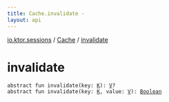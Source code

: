 ```yaml
---
title: Cache.invalidate - 
layout: api
---
```


<div class='api-docs-breadcrumbs'><a href="../index.html">io.ktor.sessions</a> / <a href="index.html">Cache</a> / <a href="./invalidate.html">invalidate</a></div>

# invalidate

<div class="signature"><code><span class="keyword">abstract</span> <span class="keyword">fun </span><span class="identifier">invalidate</span><span class="symbol">(</span><span class="parameterName" id="io.ktor.sessions.Cache$invalidate(io.ktor.sessions.Cache.K)/key">key</span><span class="symbol">:</span>&nbsp;<a href="index.html#K"><span class="identifier">K</span></a><span class="symbol">)</span><span class="symbol">: </span><a href="index.html#V"><span class="identifier">V</span></a><span class="symbol">?</span></code></div>

<div class="signature"><code><span class="keyword">abstract</span> <span class="keyword">fun </span><span class="identifier">invalidate</span><span class="symbol">(</span><span class="parameterName" id="io.ktor.sessions.Cache$invalidate(io.ktor.sessions.Cache.K, io.ktor.sessions.Cache.V)/key">key</span><span class="symbol">:</span>&nbsp;<a href="index.html#K"><span class="identifier">K</span></a><span class="symbol">, </span><span class="parameterName" id="io.ktor.sessions.Cache$invalidate(io.ktor.sessions.Cache.K, io.ktor.sessions.Cache.V)/value">value</span><span class="symbol">:</span>&nbsp;<a href="index.html#V"><span class="identifier">V</span></a><span class="symbol">)</span><span class="symbol">: </span><a href="https://kotlinlang.org/api/latest/jvm/stdlib/kotlin/-boolean/index.html"><span class="identifier">Boolean</span></a></code></div>
